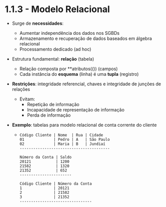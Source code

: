 # 1.1.3 - Modelo Relacional

* Surge de **necessidades**:

  * Aumentar independência dos dados nos SGBDs
  * Armazenamento e recuperação de dados baseados em álgebra relacional
  * Processamento dedicado (ad hoc)

* Estrutura fundamental: **relação** (tabela)

  * Relação composta por **atributos(()) (campos)
  * Cada instância do **esquema** (linha) é uma **tupla** (registro)

* **Restrições**: integridade referencial, chaves e integridade de junções de relações

  * Evitam:
    * Repetição de informação
    * Incapacidade de representação de informação
    * Perda de informação

* **Exemplo**: tabelas para modelo relacional de conta corrente do cliente

  * ```
    Código Cliente | Nome  | Rua | Cidade
    01             | Pedro | A   | São Paulo
    02             | Maria | B   | Jundiaí
    ----------------------------------------
    
    Número da Conta | Saldo
    20121           | 1200
    21582           | 1320
    21352           | 652
    -----------------------
    
    Código Cliente | Número da Conta
    1              | 20121
    2              | 21582
    3              | 21352
    --------------------------------
    ```